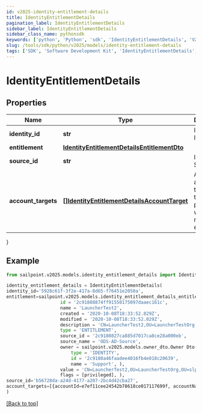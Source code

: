 ```yaml
---
id: v2025-identity-entitlement-details
title: IdentityEntitlementDetails
pagination_label: IdentityEntitlementDetails
sidebar_label: IdentityEntitlementDetails
sidebar_class_name: pythonsdk
keywords: ['python', 'Python', 'sdk', 'IdentityEntitlementDetails', 'V2025IdentityEntitlementDetails'] 
slug: /tools/sdk/python/v2025/models/identity-entitlement-details
tags: ['SDK', 'Software Development Kit', 'IdentityEntitlementDetails', 'V2025IdentityEntitlementDetails']
---
```


# IdentityEntitlementDetails


## Properties

Name | Type | Description | Notes
------------ | ------------- | ------------- | -------------
**identity_id** | **str** | Id of Identity | [optional] 
**entitlement** | [**IdentityEntitlementDetailsEntitlementDto**](identity-entitlement-details-entitlement-dto) |  | [optional] 
**source_id** | **str** | Id of Source | [optional] 
**account_targets** | [**[]IdentityEntitlementDetailsAccountTarget**](identity-entitlement-details-account-target) | A list of account targets on the identity provisioned with the requested entitlement. | [optional] 
}

## Example

```python
from sailpoint.v2025.models.identity_entitlement_details import IdentityEntitlementDetails

identity_entitlement_details = IdentityEntitlementDetails(
identity_id='5928c61f-3f2e-417a-8d65-f76451e2050a',
entitlement=sailpoint.v2025.models.identity_entitlement_details_entitlement_dto.Identity Entitlement Details Entitlement Dto(
                    id = '2c91808874ff91550175097daaec161c', 
                    name = 'LauncherTest2', 
                    created = '2020-10-08T18:33:52.029Z', 
                    modified = '2020-10-08T18:33:52.029Z', 
                    description = 'CN=LauncherTest2,OU=LauncherTestOrg,OU=slpt-automation,DC=TestAutomationAD,DC=local', 
                    type = 'ENTITLEMENT', 
                    source_id = '2c9180827ca885d7017ca8ce28a000eb', 
                    source_name = 'ODS-AD-Source', 
                    owner = sailpoint.v2025.models.owner_dto.Owner Dto(
                        type = 'IDENTITY', 
                        id = '2c9180a46faadee4016fb4e018c20639', 
                        name = 'Support', ), 
                    value = 'CN=LauncherTest2,OU=LauncherTestOrg,OU=slpt-automation,DC=TestAutomationAD,DC=local', 
                    flags = [privileged], ),
source_id='b56728da-a24d-4177-a207-2bc4d42cba27',
account_targets=[{accountId=e7ef11cee24542b78618ce017117699f, accountName=Adalberto.XYZ, accountUUID=null, sourceId=0108906b66634d9ab7819a03eb263a88, sourceName=ODS-AD-FF-Source [source-XYZ], removeDate=null, assignmentId=null, revocable=true}]
)

```
[[Back to top]](#) 

